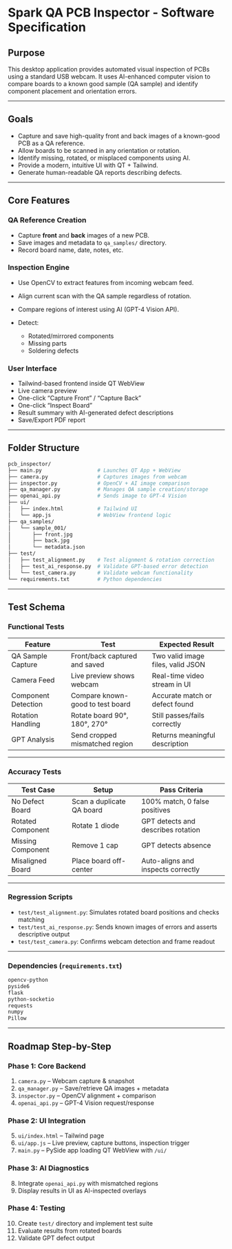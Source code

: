 

#  Spark QA PCB Inspector - Software Specification

##  Purpose

This desktop application provides automated visual inspection of PCBs using a standard USB webcam. It uses AI-enhanced computer vision to compare boards to a known good sample (QA sample) and identify component placement and orientation errors.

---

##  Goals

* Capture and save high-quality front and back images of a known-good PCB as a QA reference.
* Allow boards to be scanned in any orientation or rotation.
* Identify missing, rotated, or misplaced components using AI.
* Provide a modern, intuitive UI with QT + Tailwind.
* Generate human-readable QA reports describing defects.

---

##  Core Features

###  QA Reference Creation

* Capture **front** and **back** images of a new PCB.
* Save images and metadata to `qa_samples/` directory.
* Record board name, date, notes, etc.

###  Inspection Engine

* Use OpenCV to extract features from incoming webcam feed.
* Align current scan with the QA sample regardless of rotation.
* Compare regions of interest using AI (GPT-4 Vision API).
* Detect:

  * Rotated/mirrored components
  * Missing parts
  * Soldering defects

###  User Interface

* Tailwind-based frontend inside QT WebView
* Live camera preview
* One-click “Capture Front” / “Capture Back”
* One-click “Inspect Board”
* Result summary with AI-generated defect descriptions
* Save/Export PDF report

---

##  Folder Structure

```bash
pcb_inspector/
├── main.py                  # Launches QT App + WebView
├── camera.py                # Captures images from webcam
├── inspector.py             # OpenCV + AI image comparison
├── qa_manager.py            # Manages QA sample creation/storage
├── openai_api.py            # Sends image to GPT-4 Vision
├── ui/
│   ├── index.html           # Tailwind UI
│   └── app.js               # WebView frontend logic
├── qa_samples/
│   └── sample_001/
│       ├── front.jpg
│       ├── back.jpg
│       └── metadata.json
├── test/
│   ├── test_alignment.py    # Test alignment & rotation correction
│   ├── test_ai_response.py  # Validate GPT-based error detection
│   └── test_camera.py       # Validate webcam functionality
└── requirements.txt         # Python dependencies
```

---

##  Test Schema

###  Functional Tests

| Feature             | Test                             | Expected Result                   |
| ------------------- | -------------------------------- | --------------------------------- |
| QA Sample Capture   | Front/back captured and saved    | Two valid image files, valid JSON |
| Camera Feed         | Live preview shows webcam        | Real-time video stream in UI      |
| Component Detection | Compare known-good to test board | Accurate match or defect found    |
| Rotation Handling   | Rotate board 90°, 180°, 270°     | Still passes/fails correctly      |
| GPT Analysis        | Send cropped mismatched region   | Returns meaningful description    |

---

###  Accuracy Tests

| Test Case         | Setup                     | Pass Criteria                      |
| ----------------- | ------------------------- | ---------------------------------- |
| No Defect Board   | Scan a duplicate QA board | 100% match, 0 false positives      |
| Rotated Component | Rotate 1 diode            | GPT detects and describes rotation |
| Missing Component | Remove 1 cap              | GPT detects absence                |
| Misaligned Board  | Place board off-center    | Auto-aligns and inspects correctly |

---

###  Regression Scripts

* `test/test_alignment.py`: Simulates rotated board positions and checks matching
* `test/test_ai_response.py`: Sends known images of errors and asserts descriptive output
* `test/test_camera.py`: Confirms webcam detection and frame readout

---

###  Dependencies (`requirements.txt`)

```txt
opencv-python
pyside6
flask
python-socketio
requests
numpy
Pillow
```

---

##  Roadmap Step-by-Step

###  Phase 1: Core Backend

1. `camera.py` – Webcam capture & snapshot
2. `qa_manager.py` – Save/retrieve QA images + metadata
3. `inspector.py` – OpenCV alignment + comparison
4. `openai_api.py` – GPT-4 Vision request/response

###  Phase 2: UI Integration

5. `ui/index.html` – Tailwind page
6. `ui/app.js` – Live preview, capture buttons, inspection trigger
7. `main.py` – PySide app loading QT WebView with `/ui/`

###  Phase 3: AI Diagnostics

8. Integrate `openai_api.py` with mismatched regions
9. Display results in UI as AI-inspected overlays

###  Phase 4: Testing

10. Create `test/` directory and implement test suite
11. Evaluate results from rotated boards
12. Validate GPT defect output

